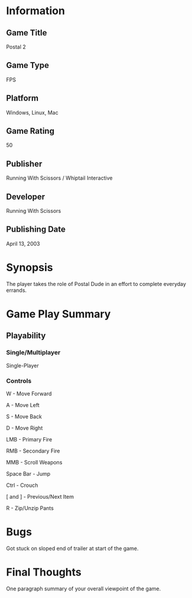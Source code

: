# Information
## Game Title
Postal 2
## Game Type
FPS
## Platform
Windows, Linux, Mac
## Game Rating
50
## Publisher
Running With Scissors / Whiptail Interactive
## Developer
Running With Scissors
## Publishing Date
April 13, 2003
# Synopsis
The player takes the role of Postal Dude in an effort to complete everyday errands.

# Game Play Summary

## Playability
### Single/Multiplayer
Single-Player
### Controls
W - Move Forward

A - Move Left

S - Move Back

D - Move Right

LMB - Primary Fire

RMB - Secondary Fire

MMB - Scroll Weapons

Space Bar - Jump

Ctrl - Crouch

[ and ] - Previous/Next Item

R - Zip/Unzip Pants
# Bugs
Got stuck on sloped end of trailer at start of the game.
# Final Thoughts
One paragraph summary of your overall viewpoint of the game.
